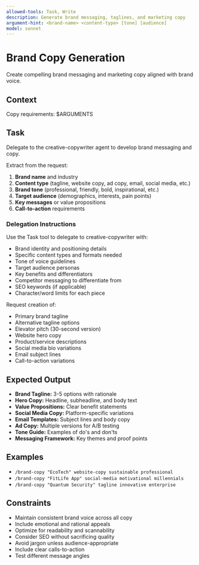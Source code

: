```yaml
---
allowed-tools: Task, Write
description: Generate brand messaging, taglines, and marketing copy
argument-hint: <brand-name> <content-type> [tone] [audience]
model: sonnet
---
```


# Brand Copy Generation

Create compelling brand messaging and marketing copy aligned with brand voice.

## Context
Copy requirements: $ARGUMENTS

## Task
Delegate to the creative-copywriter agent to develop brand messaging and copy.

Extract from the request:
1. **Brand name** and industry
2. **Content type** (tagline, website copy, ad copy, email, social media, etc.)
3. **Brand tone** (professional, friendly, bold, inspirational, etc.)
4. **Target audience** (demographics, interests, pain points)
5. **Key messages** or value propositions
6. **Call-to-action** requirements

### Delegation Instructions
Use the Task tool to delegate to creative-copywriter with:
- Brand identity and positioning details
- Specific content types and formats needed
- Tone of voice guidelines
- Target audience personas
- Key benefits and differentiators
- Competitor messaging to differentiate from
- SEO keywords (if applicable)
- Character/word limits for each piece

Request creation of:
- Primary brand tagline
- Alternative tagline options
- Elevator pitch (30-second version)
- Website hero copy
- Product/service descriptions
- Social media bio variations
- Email subject lines
- Call-to-action variations

## Expected Output
- **Brand Tagline:** 3-5 options with rationale
- **Hero Copy:** Headline, subheadline, and body text
- **Value Propositions:** Clear benefit statements
- **Social Media Copy:** Platform-specific variations
- **Email Templates:** Subject lines and body copy
- **Ad Copy:** Multiple versions for A/B testing
- **Tone Guide:** Examples of do's and don'ts
- **Messaging Framework:** Key themes and proof points

## Examples
- `/brand-copy "EcoTech" website-copy sustainable professional`
- `/brand-copy "FitLife App" social-media motivational millennials`
- `/brand-copy "Quantum Security" tagline innovative enterprise`

## Constraints
- Maintain consistent brand voice across all copy
- Include emotional and rational appeals
- Optimize for readability and scannability
- Consider SEO without sacrificing quality
- Avoid jargon unless audience-appropriate
- Include clear calls-to-action
- Test different message angles